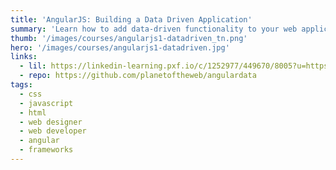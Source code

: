 ```yaml
---
title: 'AngularJS: Building a Data Driven Application'
summary: 'Learn how to add data-driven functionality to your web applications with AngularJS. This project shows you how to check users in and out of a system and randomly select checked-in users to reward with prizes.'
thumb: '/images/courses/angularjs1-datadriven_tn.png'
hero: '/images/courses/angularjs1-datadriven.jpg'
links:
  - lil: https://linkedin-learning.pxf.io/c/1252977/449670/8005?u=https%3A%2F%2Fwww.linkedin.com%2Flearning%2Fangularjs-1-building-a-data-driven-app-2
  - repo: https://github.com/planetoftheweb/angulardata
tags:
  - css
  - javascript
  - html
  - web designer
  - web developer
  - angular
  - frameworks
---
```

